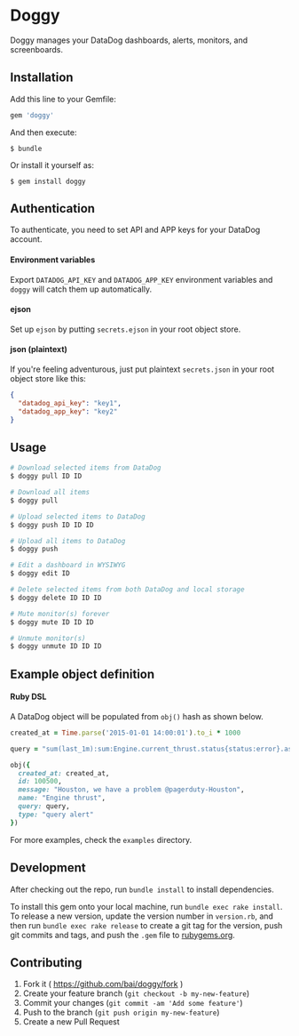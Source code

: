 # Doggy

Doggy manages your DataDog dashboards, alerts, monitors, and screenboards.

## Installation

Add this line to your Gemfile:

```ruby
gem 'doggy'
```

And then execute:

    $ bundle

Or install it yourself as:

    $ gem install doggy

## Authentication

To authenticate, you need to set API and APP keys for your DataDog account.

#### Environment variables

Export `DATADOG_API_KEY` and `DATADOG_APP_KEY` environment variables and `doggy` will catch them up automatically.

#### ejson

Set up `ejson` by putting `secrets.ejson` in your root object store.

#### json (plaintext)

If you're feeling adventurous, just put plaintext `secrets.json` in your root object store like this:

```json
{
  "datadog_api_key": "key1",
  "datadog_app_key": "key2"
}
```

## Usage

```bash
# Download selected items from DataDog
$ doggy pull ID ID

# Download all items
$ doggy pull

# Upload selected items to DataDog
$ doggy push ID ID ID

# Upload all items to DataDog
$ doggy push

# Edit a dashboard in WYSIWYG
$ doggy edit ID

# Delete selected items from both DataDog and local storage
$ doggy delete ID ID ID

# Mute monitor(s) forever
$ doggy mute ID ID ID

# Unmute monitor(s)
$ doggy unmute ID ID ID
```

## Example object definition

#### Ruby DSL

A DataDog object will be populated from `obj()` hash as shown below.

```ruby
created_at = Time.parse('2015-01-01 14:00:01').to_i * 1000

query = "sum(last_1m):sum:Engine.current_thrust.status{status:error}.as_count() < 50"

obj({
  created_at: created_at,
  id: 100500,
  message: "Houston, we have a problem @pagerduty-Houston",
  name: "Engine thrust",
  query: query,
  type: "query alert"
})
```

For more examples, check the `examples` directory.

## Development

After checking out the repo, run `bundle install` to install dependencies.

To install this gem onto your local machine, run `bundle exec rake install`. To release a new version, update the version number in `version.rb`, and then run `bundle exec rake release` to create a git tag for the version, push git commits and tags, and push the `.gem` file to [rubygems.org](https://rubygems.org).

## Contributing

1. Fork it ( https://github.com/bai/doggy/fork )
2. Create your feature branch (`git checkout -b my-new-feature`)
3. Commit your changes (`git commit -am 'Add some feature'`)
4. Push to the branch (`git push origin my-new-feature`)
5. Create a new Pull Request
